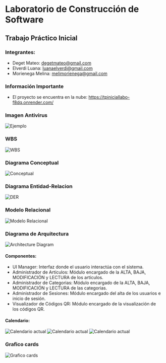 # Laboratorio de Construcción de Software
## Trabajo Práctico Inicial
### Integrantes:
- Deget Mateo: degetmateo@gmail.com
- Elverdi Luana: luanaelverdi@gmail.com
- Morienega Melina: melimorienega@gmail.com

### Información Importante
 - El proyecto se encuentra en la nube: https://tpiniciallabo-f8dq.onrender.com/ 

### Imagen Antivirus

![Ejemplo](https://github.com/luanaelverdi/TPInicialLabo/blob/entregable3/assets/Antivirus.PNG)

### WBS

![WBS](https://github.com/luanaelverdi/TPInicialLabo/blob/entregable3/assets/diagrama_wbs.png)
### Diagrama Conceptual

![Conceptual](https://github.com/luanaelverdi/TPInicialLabo/blob/entregable3/assets/diagrama_conceptual.png)

### Diagrama Entidad-Relacion

![DER](https://github.com/luanaelverdi/TPInicialLabo/blob/entregable3/assets/diagrama_der.png)

### Modelo Relacional

![Modelo Relacional](https://github.com/luanaelverdi/TPInicialLabo/blob/entregable3/assets/modelo_relacional.png)

### Diagrama de Arquitectura

![Architecture Diagram](https://github.com/luanaelverdi/TPInicialLabo/blob/entregable3/assets/DiagramadeArquitectura.png)


#### Componentes:
 - UI Manager: Interfaz donde el usuario interactúa con el sistema.
 - Administrador de Artículos: Módulo encargado de la ALTA, BAJA, MODIFICACIÓN y LECTURA de los artículos.
 - Administrador de Categorias: Módulo encargado de la ALTA, BAJA, MODIFICACIÓN y LECTURA de las categorias.
 - Administrador de Sesiones: Módulo encargado del alta de los usuarios e inicio de sesión.
 - Visualizador de Códigos QR: Módulo encargado de la visualización de los códigos QR.

 #### Calendario:
 ![Calendario actual](https://github.com/luanaelverdi/TPInicialLabo/blob/entregable3/assets/calendario1.JPG)
 ![Calendario actual](https://github.com/luanaelverdi/TPInicialLabo/blob/entregable3/assets/calendario2.JPG)
  ![Calendario actual](https://github.com/luanaelverdi/TPInicialLabo/blob/entregable3/assets/calendario3.JPG)
 
 ### Grafico cards
![Grafico cards](https://github.com/luanaelverdi/TPInicialLabo/blob/entregable3/assets/graficocards.JPG)
